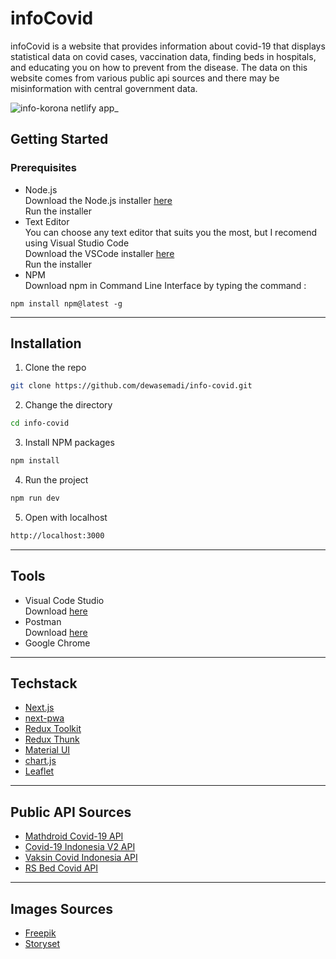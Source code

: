 # infoCovid

infoCovid is a website that provides information about covid-19 that displays statistical data on covid cases, vaccination data, finding beds in hospitals, and educating you on how to prevent from the disease. The data on this website comes from various public api sources and there may be misinformation with central government data.

![info-korona netlify app_](https://user-images.githubusercontent.com/66185022/137914767-9d604451-fe0a-42a6-9766-3e2005a4f001.png)

## Getting Started

### Prerequisites

- Node.js<br>
  Download the Node.js installer [here](https://nodejs.org/en/download/)<br>
  Run the installer
- Text Editor<br>
  You can choose any text editor that suits you the most, but I recomend using Visual Studio Code<br>
  Download the VSCode installer [here](https://code.visualstudio.com/download)<br>
  Run the installer
- NPM<br>
  Download npm in Command Line Interface by typing the command :<br>

```
npm install npm@latest -g
```

---

## Installation

1. Clone the repo

```bash
git clone https://github.com/dewasemadi/info-covid.git
```

2. Change the directory

```bash
cd info-covid
```

3. Install NPM packages

```bash
npm install
```

4. Run the project

```bash
npm run dev
```

5. Open with localhost

```bash
http://localhost:3000
```

---

## Tools

- Visual Code Studio<br>
  Download [here](https://code.visualstudio.com/download)
- Postman<br>
  Download [here](https://www.postman.com/downloads/)
- Google Chrome

---

## Techstack

- [Next.js](https://nextjs.org/)
- [next-pwa](https://www.npmjs.com/package/next-pwa)
- [Redux Toolkit](https://redux-toolkit.js.org/)
- [Redux Thunk](https://www.npmjs.com/package/redux-thunk)
- [Material UI](https://mui.com/)
- [chart.js](https://www.chartjs.org/)
- [Leaflet](https://leafletjs.com/)

---

## Public API Sources

- [Mathdroid Covid-19 API](https://github.com/mathdroid/covid-19-api)
- [Covid-19 Indonesia V2 API](https://github.com/Reynadi531/api-covid19-indonesia-v2)
- [Vaksin Covid Indonesia API](https://github.com/Reynadi531/vaksincovid19-api)
- [RS Bed Covid API](https://github.com/satyawikananda/rs-bed-covid-indo-api)

---

## Images Sources

- [Freepik](https://freepik.com/)
- [Storyset](https://storyset.com/)
